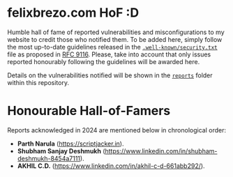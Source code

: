 # felixbrezo.com HoF :D

Humble hall of fame of reported vulnerabilities and misconfigurations to my website to credit those who notified them. 
To be added here, simply follow the most up-to-date guidelines released in the [`.well-known/security.txt`](https://felixbrezo.com/.well-known/security.txt) file as proposed in [RFC 9116](https://www.rfc-editor.org/rfc/rfc9116).
Please, take into account that only issues reported honourably following the guidelines will be awarded here.

Details on the vulnerabilities notified will be shown in the [`reports`](./reports) folder within this repository.

# Honourable Hall-of-Famers

Reports acknowledged in 2024 are mentioned below in chronological order:

- **Parth Narula** (https://scriptjacker.in).
- **Shubham Sanjay Deshmukh** (https://www.linkedin.com/in/shubham-deshmukh-8454a7111).
- **AKHIL C.D.** (https://www.linkedin.com/in/akhil-c-d-661abb292/).
